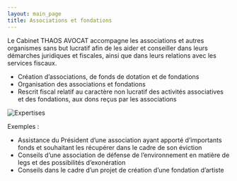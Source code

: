 ```yaml
---
layout: main_page
title: Associations et fondations
---
```

<div class="row text-justify">
    <div class="col-md-3"></div>
    <div class="col-md-6 p-5">
        <p>Le Cabinet THAOS AVOCAT accompagne les associations et autres organismes sans but lucratif afin de les aider et conseiller dans leurs démarches juridiques et fiscales, ainsi que dans leurs relations avec les services fiscaux.</p>
        <ul>
            <li>Création d’associations, de fonds de dotation et de fondations</li>
            <li>Organisation des associations et fondations</li>
            <li>Rescrit fiscal relatif au caractère non lucratif des activités associatives et des fondations, aux dons reçus par les associations</li>
        </ul>
    </div>
    <div class="col-md-3"></div>
</div>
<div class="row">
    <div class="col-md-3"></div>
    <div class="col-md-6 p-0">
        <img src="{{ site.baseurl }}/images/expertises/sigmund-q6E_ItuUSec-unsplash.jpg" alt="Expertises" class="content-picture">
    </div>
    <div class="col-md-3"></div>
</div>
<div class="row text-justify dark">
    <div class="col-md-3"></div>
    <div class="col-md-6 p-5">
        <p>Exemples :</p>
        <ul>
            <li>Assistance du Président d’une association ayant apporté d’importants fonds et souhaitant les récupérer dans le cadre de son éviction</li>
            <li>Conseils d’une association de défense de l’environnement en matière de legs et des possibilités d’exonération</li>
            <li>Conseils dans le cadre d’un projet de création d’une fondation d’artiste</li>
        </ul>
    </div>
    <div class="col-md-3"></div>
</div>